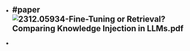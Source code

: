 - #paper ![2312.05934-Fine-Tuning or Retrieval? Comparing Knowledge Injection in LLMs.pdf](../assets/2312.05934-Fine-Tuning_or_Retrieval?_Comparing_Knowledge_Injection_in_LLMs_1703663878519_0.pdf)
	-
-